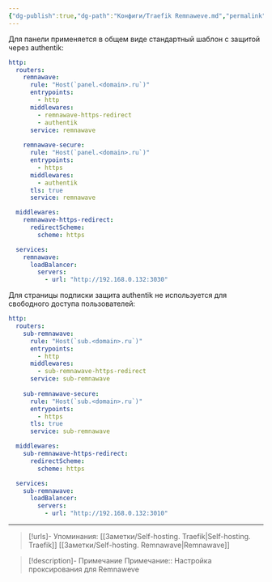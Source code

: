 ```yaml
---
{"dg-publish":true,"dg-path":"Конфиги/Traefik Remnaweve.md","permalink":"/konfigi/traefik-remnaweve/","updated":"2025-04-20T20:36:26+03:00"}
---
```


Для панели применяется в общем виде стандартный шаблон с защитой через authentik:
```yaml
http:
  routers:
    remnawave:
      rule: "Host(`panel.<domain>.ru`)"
      entrypoints:
        - http   
      middlewares:
        - remnawave-https-redirect
        - authentik
      service: remnawave
          
    remnawave-secure:
      rule: "Host(`panel.<domain>.ru`)"
      entrypoints:
        - https
      middlewares:
        - authentik
      tls: true
      service: remnawave

  middlewares:
    remnawave-https-redirect:
      redirectScheme:
        scheme: https

  services:
    remnawave:
      loadBalancer:
        servers:
          - url: "http://192.168.0.132:3030"

```

Для страницы подписки защита authentik не используется для свободного доступа пользователей:
```yaml
http:
  routers:
    sub-remnawave:
      rule: "Host(`sub.<domain>.ru`)"
      entrypoints:
        - http   
      middlewares:
        - sub-remnawave-https-redirect
      service: sub-remnawave
          
    sub-remnawave-secure:
      rule: "Host(`sub.<domain>.ru`)"
      entrypoints:
        - https
      tls: true
      service: sub-remnawave

  middlewares:
    sub-remnawave-https-redirect:
      redirectScheme:
        scheme: https

  services:
    sub-remnawave:
      loadBalancer:
        servers:
          - url: "http://192.168.0.132:3010"
```

---
> [!urls]- Упоминания:
> [[Заметки/Self-hosting. Traefik\|Self-hosting. Traefik]]
> [[Заметки/Self-hosting. Remnawave\|Remnawave]]

> [!description]- Примечание
> Примечание::  Настройка проксирования для Remnaweve
